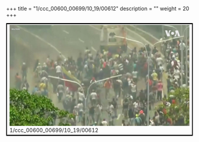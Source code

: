 +++
title = "1/ccc_00600_00699/10_19/00612"
description = ""
weight = 20
+++

<table style="border:2px solid black;max-width:800px;max-height:800px;" 
><tr><td>
<img class="center-fit-jpg"
src="/jpg_/aaa_20190430_NxaOmWaI8sI_00611.jpg">
1/ccc_00600_00699/10_19/00612
</img></td></tr></table>
